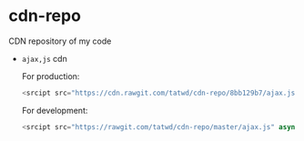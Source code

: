# cdn-repo

CDN repository of my code

- `ajax,js` cdn

  For production:

  ```js
  <srcipt src="https://cdn.rawgit.com/tatwd/cdn-repo/8bb129b7/ajax.js" async></script>
  ```

  For development:

  ``` js
  <srcipt src="https://rawgit.com/tatwd/cdn-repo/master/ajax.js" async></script>
  ```